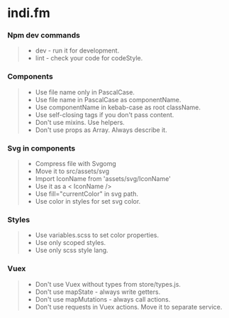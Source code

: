 # indi.fm

### Npm dev commands
> - dev - run it for development.  
> - lint - check your code for codeStyle.  

### Components
> - Use file name only in PascalCase.  
> - Use file name in PascalCase as componentName.  
> - Use componentName in kebab-case as root className.  
> - Use self-closing tags if you don't pass content.  
> - Don't use mixins. Use helpers.  
> - Don't use props as Array. Always describe it.  

### Svg in components
> - Compress file with Svgomg  
> - Move it to src/assets/svg  
> - Import IconName from 'assets/svg/IconName'  
> - Use it as a < IconName />  
> - Use fill="currentColor" in svg path.
> - Use color in styles for set svg color.

### Styles
> - Use variables.scss to set color properties.  
> - Use only scoped styles.  
> - Use only scss style lang.  

### Vuex
> - Don't use Vuex without types from store/types.js.  
> - Don't use mapState - always write getters.  
> - Don't use mapMutations - always call actions.  
> - Don't use requests in Vuex actions. Move it to separate service.  

